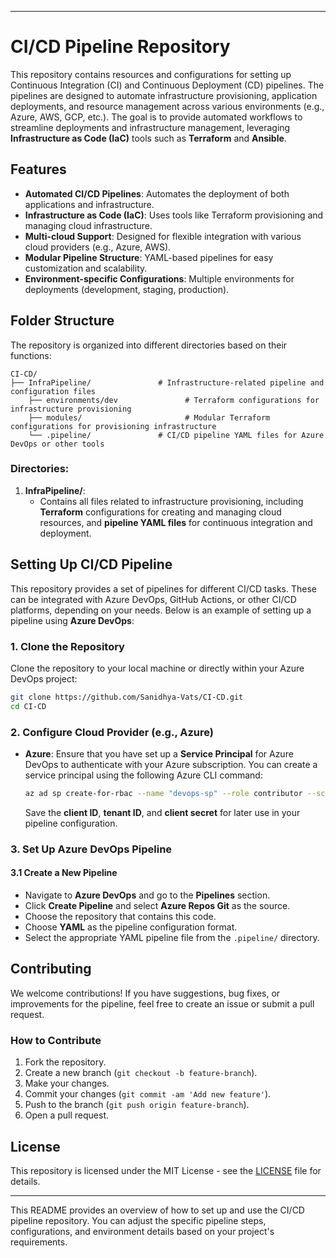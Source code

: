 

---

# CI/CD Pipeline Repository

This repository contains resources and configurations for setting up Continuous Integration (CI) and Continuous Deployment (CD) pipelines. The pipelines are designed to automate infrastructure provisioning, application deployments, and resource management across various environments (e.g., Azure, AWS, GCP, etc.). The goal is to provide automated workflows to streamline deployments and infrastructure management, leveraging **Infrastructure as Code (IaC)** tools such as **Terraform** and **Ansible**.

## Features

- **Automated CI/CD Pipelines**: Automates the deployment of both applications and infrastructure.
- **Infrastructure as Code (IaC)**: Uses tools like Terraform provisioning and managing cloud infrastructure.
- **Multi-cloud Support**: Designed for flexible integration with various cloud providers (e.g., Azure, AWS).
- **Modular Pipeline Structure**: YAML-based pipelines for easy customization and scalability.
- **Environment-specific Configurations**: Multiple environments for deployments (development, staging, production).

## Folder Structure

The repository is organized into different directories based on their functions:

```
CI-CD/
├── InfraPipeline/               # Infrastructure-related pipeline and configuration files
    ├── environments/dev               # Terraform configurations for infrastructure provisioning
    ├── modules/                       # Modular Terraform configurations for provisioning infrastructure
    └── .pipeline/               # CI/CD pipeline YAML files for Azure DevOps or other tools

```

### Directories:

1. **InfraPipeline/**:
   - Contains all files related to infrastructure provisioning, including **Terraform** configurations for creating and managing cloud resources,  and **pipeline YAML files** for continuous integration and deployment.


## Setting Up CI/CD Pipeline

This repository provides a set of pipelines for different CI/CD tasks. These can be integrated with Azure DevOps, GitHub Actions, or other CI/CD platforms, depending on your needs. Below is an example of setting up a pipeline using **Azure DevOps**:

### 1. Clone the Repository

Clone the repository to your local machine or directly within your Azure DevOps project:

```bash
git clone https://github.com/Sanidhya-Vats/CI-CD.git
cd CI-CD
```

### 2. Configure Cloud Provider (e.g., Azure)

- **Azure**: Ensure that you have set up a **Service Principal** for Azure DevOps to authenticate with your Azure subscription. You can create a service principal using the following Azure CLI command:

    ```bash
    az ad sp create-for-rbac --name "devops-sp" --role contributor --scopes /subscriptions/{subscription-id}/resourceGroups/{resource-group}
    ```

    Save the **client ID**, **tenant ID**, and **client secret** for later use in your pipeline configuration.

### 3. Set Up Azure DevOps Pipeline

#### 3.1 Create a New Pipeline

- Navigate to **Azure DevOps** and go to the **Pipelines** section.
- Click **Create Pipeline** and select **Azure Repos Git** as the source.
- Choose the repository that contains this code.
- Choose **YAML** as the pipeline configuration format.
- Select the appropriate YAML pipeline file from the `.pipeline/` directory.


## Contributing

We welcome contributions! If you have suggestions, bug fixes, or improvements for the pipeline, feel free to create an issue or submit a pull request.

### How to Contribute

1. Fork the repository.
2. Create a new branch (`git checkout -b feature-branch`).
3. Make your changes.
4. Commit your changes (`git commit -am 'Add new feature'`).
5. Push to the branch (`git push origin feature-branch`).
6. Open a pull request.

## License

This repository is licensed under the MIT License - see the [LICENSE](LICENSE) file for details.

---

This README provides an overview of how to set up and use the CI/CD pipeline repository. You can adjust the specific pipeline steps, configurations, and environment details based on your project's requirements.
